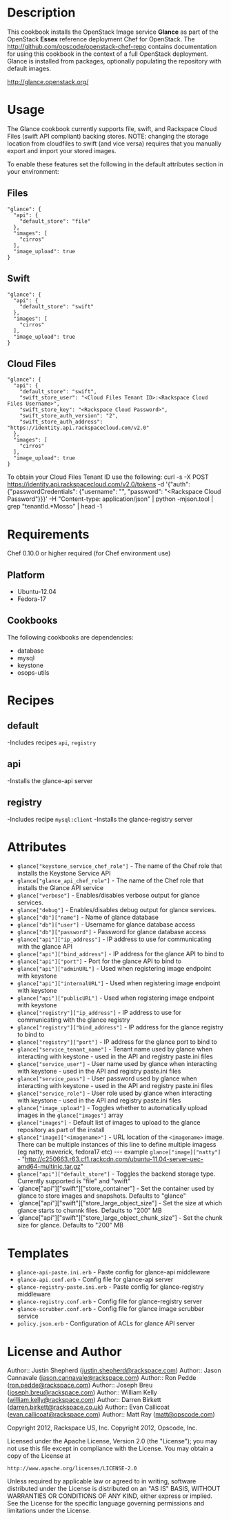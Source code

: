 Description
===========

This cookbook installs the OpenStack Image service **Glance** as part of the OpenStack **Essex** reference deployment Chef for OpenStack. The http://github.com/opscode/openstack-chef-repo contains documentation for using this cookbook in the context of a full OpenStack deployment. Glance is installed from packages, optionally populating the repository with default images.

http://glance.openstack.org/

Usage
=====

The Glance cookbook currently supports file, swift, and Rackspace Cloud Files (swift API compliant) backing stores.  NOTE: changing the storage location from cloudfiles to swift (and vice versa) requires that you manually export and import your stored images.

To enable these features set the following in the default attributes section in your environment:

Files
-----
    "glance": {
      "api": {
        "default_store": "file"
      },
      "images": [
        "cirros"
      ],
      "image_upload": true
    }


Swift
-----
    "glance": {
      "api": {
        "default_store": "swift"
      },
      "images": [
        "cirros"
      ],
      "image_upload": true
    }


Cloud Files
-----------
    "glance": {
      "api": {
        "default_store": "swift",
        "swift_store_user": "<Cloud Files Tenant ID>:<Rackspace Cloud Files Username>",
        "swift_store_key": "<Rackspace Cloud Password>",
        "swift_store_auth_version": "2",
        "swift_store_auth_address": "https://identity.api.rackspacecloud.com/v2.0"
      },
      "images": [
        "cirros"
      ],
      "image_upload": true
    }

To obtain your Cloud Files Tenant ID use the following:
curl -s -X POST https://identity.api.rackspacecloud.com/v2.0/tokens -d '{"auth": {"passwordCredentials": {"username": "<Rackspace Cloud User Name>", "password": "<Rackspace Cloud Password"}}}' -H "Content-type: application/json" | python -mjson.tool | grep "tenantId.*Mosso" | head -1

Requirements
============

Chef 0.10.0 or higher required (for Chef environment use)

Platform
--------

* Ubuntu-12.04
* Fedora-17

Cookbooks
---------

The following cookbooks are dependencies:

* database
* mysql
* keystone
* osops-utils

Recipes
=======

default
-------
-Includes recipes `api`, `registry`

api
------
-Installs the glance-api server

registry
--------
-Includes recipe `mysql:client`
-Installs the glance-registry server

Attributes
==========

* `glance["keystone_service_chef_role"]` - The name of the Chef role that installs the Keystone Service API
* `glance["glance_api_chef_role"]` - The name of the Chef role that installs the Glance API service
* `glance["verbose"]` - Enables/disables verbose output for glance services.
* `glance["debug"]` - Enables/disables debug output for glance services.
* `glance["db"]["name"]` - Name of glance database
* `glance["db"]["user"]` - Username for glance database access
* `glance["db"]["password"]` - Password for glance database access
* `glance["api"]["ip_address"]` - IP address to use for communicating with the glance API
* `glance["api"]["bind_address"]` - IP address for the glance API to bind to
* `glance["api"]["port"]` - Port for the glance API to bind to
* `glance["api"]["adminURL"]` - Used when registering image endpoint with keystone
* `glance["api"]["internalURL"]` - Used when registering image endpoint with keystone
* `glance["api"]["publicURL"]` - Used when registering image endpoint with keystone
* `glance["registry"]["ip_address"]` - IP address to use for communicating with the glance registry
* `glance["registry"]["bind_address"]` - IP address for the glance registry to bind to
* `glance["registry"]["port"]` - IP address for the glance port to bind to
* `glance["service_tenant_name"]` - Tenant name used by glance when interacting with keystone - used in the API and registry paste.ini files
* `glance["service_user"]` - User name used by glance when interacting with keystone - used in the API and registry paste.ini files
* `glance["service_pass"]` - User password used by glance when interacting with keystone - used in the API and registry paste.ini files
* `glance["service_role"]` - User role used by glance when interacting with keystone - used in the API and registry paste.ini files
* `glance["image_upload"]` - Toggles whether to automatically upload images in the `glance["images"]` array
* `glance["images"]` - Default list of images to upload to the glance repository as part of the install
* `glance["image]["<imagename>"]` - URL location of the `<imagename>` image. There can be multiple instances of this line to define multiple imagess (eg natty, maverick, fedora17 etc)
--- example `glance["image]["natty"]` - "http://c250663.r63.cf1.rackcdn.com/ubuntu-11.04-server-uec-amd64-multinic.tar.gz"
* `glance["api"]["default_store"]` - Toggles the backend storage type.  Currently supported is "file" and "swift"
* `glance["api"]["swift"]["store_container"] - Set the container used by glance to store images and snapshots.  Defaults to "glance"
* `glance["api"]["swift"]["store_large_object_size"] - Set the size at which glance starts to chunnk files.  Defaults to "200" MB
* `glance["api"]["swift"]["store_large_object_chunk_size"] - Set the chunk size for glance.  Defaults to "200" MB

Templates
=========

* `glance-api-paste.ini.erb` - Paste config for glance-api middleware
* `glance-api.conf.erb` - Config file for glance-api server
* `glance-registry-paste.ini.erb` - Paste config for glance-registry middleware
* `glance-registry.conf.erb` - Config file for glance-registry server
* `glance-scrubber.conf.erb` - Config file for glance image scrubber service
* `policy.json.erb` - Configuration of ACLs for glance API server

License and Author
==================

Author:: Justin Shepherd (<justin.shepherd@rackspace.com>)
Author:: Jason Cannavale (<jason.cannavale@rackspace.com>)
Author:: Ron Pedde (<ron.pedde@rackspace.com>)
Author:: Joseph Breu (<joseph.breu@rackspace.com>)
Author:: William Kelly (<william.kelly@rackspace.com>)
Author:: Darren Birkett (<darren.birkett@rackspace.co.uk>)
Author:: Evan Callicoat (<evan.callicoat@rackspace.com>)
Author:: Matt Ray (<matt@opscode.com>)

Copyright 2012, Rackspace US, Inc.
Copyright 2012, Opscode, Inc.

Licensed under the Apache License, Version 2.0 (the "License");
you may not use this file except in compliance with the License.
You may obtain a copy of the License at

    http://www.apache.org/licenses/LICENSE-2.0

Unless required by applicable law or agreed to in writing, software
distributed under the License is distributed on an "AS IS" BASIS,
WITHOUT WARRANTIES OR CONDITIONS OF ANY KIND, either express or implied.
See the License for the specific language governing permissions and
limitations under the License.
